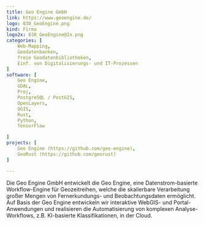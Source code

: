 ```yaml
---
title: Geo Engine GmbH
link: https://www.geoengine.de/ 
logo: 030_GeoEngine.png
kind: Firma
logo2x: 030_GeoEngine@2x.png
categories: [
    Web-Mapping,
    Geodatenbanken,
    freie Geodatenbibliotheken,
    Einf. von Digitalisierungs- und IT-Prozessen	
]
software: [
    Geo Engine, 
    GDAL, 
    Proj, 
    PostgreSQL / PostGIS, 
    OpenLayers, 
    QGIS, 
    Rust, 
    Python, 
    TensorFlow

]
projects: [
    Geo Engine (https://github.com/geo-engine),
    GeoRust (https://github.com/georust)
]

---
```


​​Die Geo Engine GmbH entwickelt die Geo Engine, eine Datenstrom-basierte Workflow-Engine für Geozeitreihen, welche die skalierbare Verarbeitung großer Mengen von Fernerkundungs- und Beobachtungsdaten ermöglicht.
Auf Basis der Geo Engine entwickeln wir interaktive WebGIS- und Portal-Anwendungen und realisieren die Automatisierung von komplexen Analyse-Workflows, z.B. KI-basierte Klassifikationen, in der Cloud.

